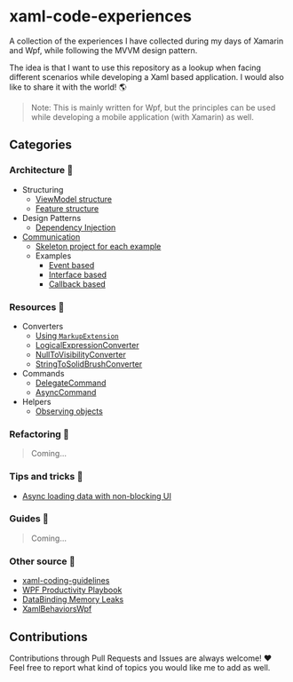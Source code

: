 # xaml-code-experiences
A collection of the experiences I have collected during my days of Xamarin and Wpf, while following the MVVM design pattern.

The idea is that I want to use this repository as a lookup when facing different scenarios while developing a Xaml based application. I would also like to share it with the world! :earth_americas:

> Note: This is mainly written for Wpf, but the principles can be used while developing a mobile application (with Xamarin) as well.

## Categories

### Architecture :office:
* Structuring
    * [ViewModel structure](xaml.experiences/architecture/structuring/viewmodelbased)
    * [Feature structure](xaml.experiences/architecture/structuring/featurebased)
* Design Patterns
    * [Dependency Injection](xaml.experiences/architecture/designpatterns/dependencyinjection)
* [Communication](xaml.experiences/architecture/communication)
  * [Skeleton project for each example](xaml.experiences/architecture/communication/applicationskeleton)
  * Examples
    * [Event based](xaml.experiences/architecture/communication/eventbased)
    * [Interface based](xaml.experiences/architecture/communication/interfacebased)
    * [Callback based](xaml.experiences/architecture/communication/callbackbased)

### Resources :hammer:
* Converters
    * [Using `MarkupExtension`](xaml.experiences/resources/converters/markupextension)
    * [LogicalExpressionConverter](xaml.experiences/resources/converters/logicalexpressionconverter)
    * [NullToVisibilityConverter](xaml.experiences/resources/converters/nulltovisconverter)
    * [StringToSolidBrushConverter](xaml.experiences/resources/converters/stringsolidbrushconverter)
* Commands
    * [DelegateCommand](xaml.experiences/resources/commands/delegatecommand)
    * [AsyncCommand](xaml.experiences/resources/commands/asynccommand)
* Helpers
    * [Observing objects](xaml.experiences/resources/helpers/observingobjects)

### Refactoring :wrench:
> Coming...

### Tips and tricks :star2:
* [Async loading data with non-blocking UI](xaml.experiences/tipsandtricks/nonblockingui)

### Guides :page_with_curl:
> Coming...

### Other source :couple:
* [xaml-coding-guidelines](https://github.com/cmaneu/xaml-coding-guidelines) 
* [WPF Productivity Playbook](https://www.pluralsight.com/courses/wpf-productivity-playbook) 
* [DataBinding Memory Leaks](https://onewindowsdev.com/2016/09/22/a-memory-leak-may-occur-when-you-use-data-binding-in-windows-presentation-foundation/) 
* [XamlBehaviorsWpf](https://github.com/microsoft/XamlBehaviorsWpf) 

## Contributions

Contributions through Pull Requests and Issues are always welcome! ❤️ Feel free to report what kind of topics you would like me to add as well. 
